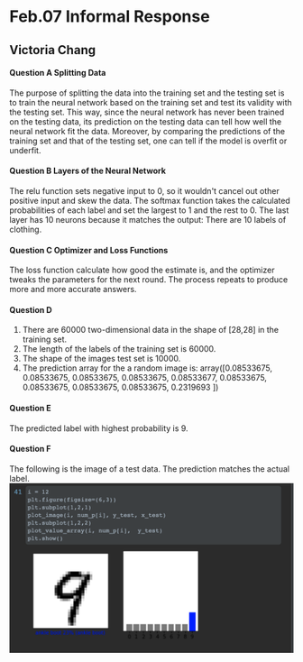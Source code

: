 # Feb.07 Informal Response 
## Victoria Chang

#### Question A Splitting Data
The purpose of splitting the data into the training set and the testing set is to train the neural network based on the training set and test its validity with the testing set. This way, since the neural network has never been trained on the 
testing data, its prediction on the testing data can tell how well the neural network fit the data. Moreover, by comparing the predictions of the training set and that of the
testing set, one can tell if the model is overfit or underfit. 

#### Question B Layers of the Neural Network
The relu function sets negative input to 0, so it wouldn't cancel out other positive input and skew the data. The softmax function takes the calculated probabilities 
of each label and set the largest to 1 and the rest to 0. The last layer has 10 neurons because it matches the output: There are 10 labels of clothing.

#### Question C Optimizer and Loss Functions
The loss function calculate how good the estimate is, and the optimizer tweaks the parameters for the next round. The process repeats to produce more and more accurate answers. 

#### Question D 
1. There are 60000 two-dimensional data in the shape of [28,28] in the training set.
2. The length of the labels of the training set is 60000.
3. The shape of the images test set is 10000.
4. The prediction array for the a random image is: array([0.08533675, 0.08533675, 0.08533675, 0.08533675, 0.08533677,
       0.08533675, 0.08533675, 0.08533675, 0.08533675, 0.2319693 ])
       
#### Question E
The predicted label with highest probability is 9.

#### Question F
The following is the image of a test data. The prediction matches the actual label. 
![why](mnist_plot.png)
